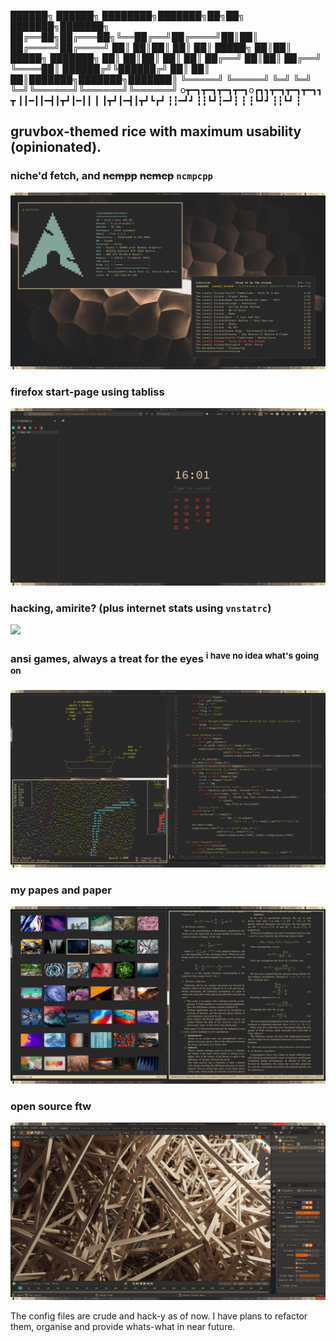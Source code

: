  ██████╗  ██████╗ ████████╗███████╗██╗██╗     ███████╗███████╗
 ██╔══██╗██╔═══██╗╚══██╔══╝██╔════╝██║██║     ██╔════╝██╔════╝
 ██║  ██║██║   ██║   ██║   █████╗  ██║██║     █████╗  ███████╗
 ██║  ██║██║   ██║   ██║   ██╔══╝  ██║██║     ██╔══╝  ╚════██║
 ██████╔╝╚██████╔╝   ██║   ██║     ██║███████╗███████╗███████║
 ╚═════╝  ╚═════╝    ╚═╝   ╚═╝     ╚═╝╚══════╝╚══════╝╚══════╝
 o┳━┓┳━┓┳━┓┳━┓o┏┓┓┳━┓┳━┓┳━┓┓ ┳
 ┃┃━┃┃━┫┃┳┛┃━┃┃ ┃ ┃┳┛┃━┫┃┳┛┗┏┛
 ┇┇━┛┛ ┇┇┗┛┇━┛┇ ┇ ┇┗┛┛ ┇┇┗┛ ┇ 

## gruvbox-themed rice with maximum usability (opinionated).

### niche'd fetch, and ~~ncmpp~~ ~~ncmcp~~ `ncmpcpp`
![](./.dotshots/fetch-and-ncmpcpp.png)

### firefox start-page using tabliss
![](./.dotshots/firefox.png)

### hacking, amirite? (plus internet stats using `vnstatrc`)
![](./.dotshots/unimatrix-and-vnstatrc.png)

### ansi games, always a treat for the eyes <sup>i have no idea what's going on</sup>
![](./.dotshots/cbonsai-doom-and-dwarf.png)

### my papes and paper
![](./.dotshots/sxiv-and-zathura.png)

### open source ftw
![](./.dotshots/blender.png)



The config files are crude and hack-y as of now. I have plans to refactor them, organise and provide whats-what in near future.
